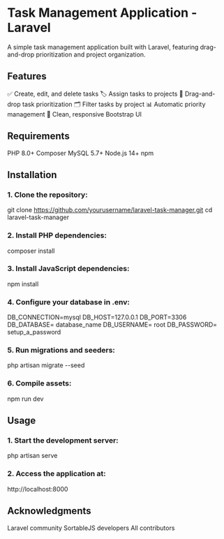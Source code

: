 # Task Management Application - Laravel
A simple task management application built with Laravel, featuring drag-and-drop prioritization and project organization.

## Features
✅ Create, edit, and delete tasks
🏷️ Assign tasks to projects
🔄 Drag-and-drop task prioritization
🗂️ Filter tasks by project
📊 Automatic priority management
🎨 Clean, responsive Bootstrap UI

## Requirements
PHP 8.0+
Composer
MySQL 5.7+
Node.js 14+
npm

## Installation
### 1. Clone the repository:
git clone https://github.com/yourusername/laravel-task-manager.git
cd laravel-task-manager

### 2. Install PHP dependencies:
composer install

### 3. Install JavaScript dependencies:
npm install

### 4. Configure your database in .env:
DB_CONNECTION=mysql
DB_HOST=127.0.0.1
DB_PORT=3306
DB_DATABASE= database_name
DB_USERNAME= root
DB_PASSWORD= setup_a_password

### 5. Run migrations and seeders:
php artisan migrate --seed

### 6. Compile assets:
npm run dev

## Usage

### 1. Start the development server:
php artisan serve

### 2. Access the application at:
http://localhost:8000

## Acknowledgments
Laravel community
SortableJS developers
All contributors
